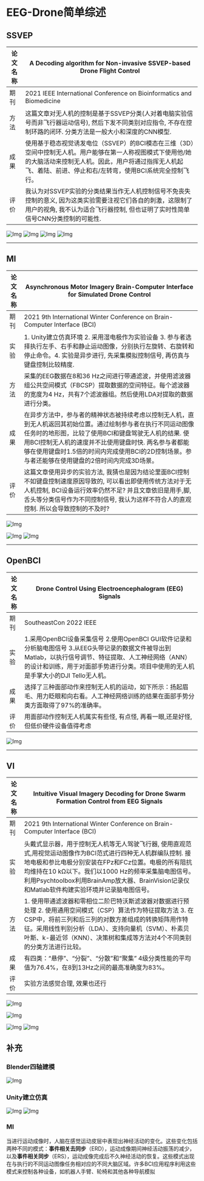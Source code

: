 # EEG-Drone简单综述
## SSVEP

| 论文名称 |A Decoding algorithm for Non-invasive SSVEP-based Drone Flight Control|
| -- | -- | 
| 期刊 |2021 IEEE International Conference on Bioinformatics and Biomedicine|
| 方法 |这篇文章对无人机的控制是基于SSVEP分类(人对着电脑实验信号而非飞行器运动信号), 然后下发不同类别对应指令, 不存在控制环路的闭环. 分类方法是一般大小和深度的CNN模型.|
| 成果 |使用基于稳态视觉诱发电位（SSVEP）的BCI模态在三维（3D）空间中控制无人机。用户能够在第一人称视图模式下使用他/她的大脑活动来控制无人机。因此，用户将通过指挥无人机起飞、着陆、前进、停止和右/左转弯，使用BCI系统完全控制飞行。|
| 评价 |我认为对SSVEP实验的分类结果当作无人机控制信号不免丧失控制的意义, 因为这类实验需要注视它们各自的刺激，这限制了用户的视角, 我不认为适合飞行器控制, 但也证明了实时性简单信号CNN分类控制的可能性. |

![Img](https://imgpool.protodrive.xyz/img/yank-note-picgo-img-20220917204017.png#pic_center%20=400x)
![Img](https://imgpool.protodrive.xyz/img/yank-note-picgo-img-20220917204035.png#pic_center%20=400x)
![Img](https://imgpool.protodrive.xyz/img/yank-note-picgo-img-20220917204046.png#pic_center%20=400x)
![Img](https://imgpool.protodrive.xyz/img/yank-note-picgo-img-20220917204100.png#pic_center%20=400x)

---
## MI

| 论文名称 |Asynchronous Motor Imagery Brain-Computer Interface for Simulated Drone Control|
| -- | -- | 
| 期刊 |2021 9th International Winter Conference on Brain-Computer Interface (BCI)|
| 实验 |1. Unity建立仿真环境 2. 采用湿电极作为实验设备 3. 参与者选择执行左手、右手和静止运动图像，分别执行左旋转、右旋转和停止命令。4. 实验是异步进行, 先采集模拟控制信号, 再仿真与键盘控制比较精度. |
| 方法 | 采集的EEG数据在8和36 Hz之间进行带通滤波，并使用滤波器组公共空间模式（FBCSP）提取数据的空间特征。每个滤波器的宽度为4 Hz，共有7个滤波器组。然后使用LDA对提取的数据进行分类。|
| 成果 |在异步方法中，参与者的精神状态被持续考虑以控制无人机，直到无人机返回其初始位置。通过绘制参与者在执行不同运动图像任务时的地形图，比较了使用BCI和键盘驾驶无人机的结果. 使用BCI控制无人机的速度并不比使用键盘时快. 两名参与者都能够在使用键盘时1.5倍的时间内完成使用BCI的2D控制场景。参与者还能够在使用键盘的2倍时间内完成3D场景。|
| 评价 |这篇文章使用异步的实验方法, 我猜也是因为结论里面BCI控制不如键盘控制速度原因导致的, 可以看出即使用传统方法对于无人机控制, BCI设备运行效率仍然不足? 并且文章依旧是用手,脚,舌头等分类信号作为不同控制信号, 我认为这样不符合人的直观控制. 所以会导致控制的不及时? |

![Img](https://imgpool.protodrive.xyz/img/yank-note-picgo-img-20220918084416.png#pic_center%20=400x)

![Img](https://imgpool.protodrive.xyz/img/yank-note-picgo-img-20220918083606.png#pic_center%20=400x)
![Img](https://imgpool.protodrive.xyz/img/yank-note-picgo-img-20220918084352.png#pic_center%20=400x)

---
## OpenBCI

| 论文名称 |Drone Control Using Electroencephalogram (EEG) Signals|
| -- | -- | 
| 期刊 |SoutheastCon 2022 IEEE|
| 实验 |1.采用OpenBCI设备采集信号 2.使用OpenBCI GUI软件记录和分析脑电图信号 3.从EEG头带记录的数据文件被导出到Matlab，以执行信号调节、特征提取、人工神经网络（ANN）的设计和训练，用于对面部手势进行分类。项目中使用的无人机是手掌大小的DJI Tello无人机。|
| 成果 |选择了三种面部动作来控制无人机的运动，如下所示：扬起眉毛、用力眨眼和向右看。人工神经网络训练的结果在面部手势分类方面取得了97%的准确率。|
| 评价 |用面部动作控制无人机属实有些怪, 有点怪, 再看一眼,还是好怪, 但低价硬件设备值得考虑|

![Img](https://imgpool.protodrive.xyz/img/yank-note_picgo-tmp-file-0285ecaf6bff8a416b6b5226506765c.png#pic_center%20=400x)

---
## VI

| 论文名称 |Intuitive Visual Imagery Decoding for Drone Swarm Formation Control from EEG Signals |
| -- | -- | 
| 期刊 |2021 9th International Winter Conference on Brain-Computer Interface (BCI) |
| 实验 |头戴式显示器，用于控制无人机等无人驾驶飞行器, 使用直观范式,用视觉运动图像作为BCI范式进行四种无人机群编队控制. 接地电极和参比电极分别安装在FPz和FCz位置。电极的所有阻抗均维持在10 kΩ以下。我们以1000 Hz的频率采集脑电图信号。利用Psychtoolbox利用BrainAmp放大器、BrainVision记录仪和Matlab软件构建实验环境并记录脑电图信号。|
|方法|1. 使用带通滤波器和零相位二阶巴特沃斯滤波器对数据进行预处理 2. 使用通用空间模式（CSP）算法作为特征提取方法 3. 在CSP中，将前三列和后三列的对数方差组成的转换矩阵用作特征。采用线性判别分析（LDA）、支持向量机（SVM）、朴素贝叶斯、k-最近邻（KNN）、决策树和集成等方法对4个不同类别的分类方法进行比较。|
| 成果 |有四类：“悬停”、“分裂”、“分散”和“聚集” 4级分类性能的平均值为76.4%，在8到13Hz之间的最高准确度为83%。|
| 评价 |实验方法感觉合理, 效果也还行|

![Img](https://imgpool.protodrive.xyz/img/yank-note_picgo-tmp-file-image.png#pic_center%20=400x)

![Img](https://imgpool.protodrive.xyz/img/yank-note_picgo-tmp-file-UU9V83U0SD3%60CYV6HI~J2AN.png#pic_center%20=400x)

![Img](https://imgpool.protodrive.xyz/img/yank-note_picgo-tmp-file-1663750362810.jpg#pic_center%20=400x)
![Img](https://imgpool.protodrive.xyz/img/yank-note_picgo-tmp-file-1663750431439.png#pic_center%20=400x)

## 补充
### Blender四轴建模
![Img](https://imgpool.protodrive.xyz/img/yank-note_picgo-tmp-file-1663750776861.jpg#pic_center%20=400x)
### Unity建立仿真
![Img](https://imgpool.protodrive.xyz/img/yank-note_picgo-tmp-file-1663751984431.jpg#pic_center%20=400x)
![Img](https://imgpool.protodrive.xyz/img/yank-note_picgo-tmp-file-1663753267504.jpg#pic_center%20=400x)

### MI
当进行运动成像时，人脑在感觉运动皮层中表现出神经活动的变化。这些变化包括两种不同的模式：**事件相关去同步**（ERD），运动成像期间神经活动振荡的减少，以及**事件相关同步**（ERS），运动成像完成后不久神经活动的恢复。这些模式出现在与执行的不同运动图像任务相对应的不同大脑区域。许多BCI应用程序利用这些模式来控制各种设备，如机器人手臂、轮椅和其他各种导航模拟